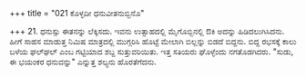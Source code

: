 +++
title = "021 ಕೊಳ್ಳದೀ ಧನುವೀತನುಬ್ಬಿನೊ"

+++
21. ಧನುಸ್ಸು ಈತನನ್ನು ಲೆಕ್ಕಿಸದು. ಇವನು ಉತ್ಸಾಹದಲ್ಲಿ ಮೈಗೊಬ್ಬಿನಲ್ಲಿ ಔಕಿ ಅದನ್ನು ಹಿಡಿದಲುಗಿಸಿದನು. ಹೀಗೆ ಸಾಹಸ ಮಾಡುತ್ತ ನಿಮಿಷ ಮಾತ್ರದಲ್ಲಿ ಮುಗ್ಗರಿಸಿ ಹೊಟ್ಟೆ ಮೇಲಾಗಿ ಬಿಲ್ಲನ್ನು  ಬಿಡದೆ ಬಿದ್ದನು. ಬಿದ್ದ ರಭಸಕ್ಕೆ ಕಾಲು ಬಳೆಯ ಘಲ್‍ಘಲ್ ಎಂಬ ಗಟ್ಟಿಯಾದ ಶಬ್ದ  ಸುತ್ತುವರಿಯಿತು.  ಇತ್ತ ಸತಿಯರು ಘೊಳ್ಳೆಂದು ನಗತೊಡಗಿದರು. "ಸುಡು, ಈ ಭಯಂಕರ ಧನುವನ್ನು" ಎನ್ನುತ್ತ ಶಲ್ಯನು ಹೊರತೆಗೆದನು.